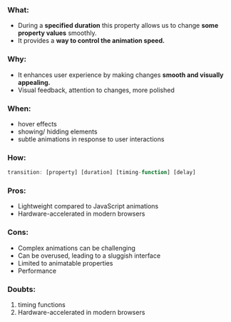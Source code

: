 ### What:
- During a **specified duration** this property allows us to change **some property values** smoothly.
- It provides a **way to control the animation speed.**

### Why:
- It enhances user experience by making changes **smooth and visually appealing.**
- Visual feedback, attention to changes, more polished

### When:
- hover effects
- showing/ hidding elements
- subtle animations in response to user interactions

### How:
```jsx
transition: [property] [duration] [timing-function] [delay]
```
### Pros:
- Lightweight compared to JavaScript animations
- Hardware-accelerated in modern browsers

### Cons:
- Complex animations can be challenging
- Can be overused, leading to a sluggish interface
- Limited to animatable properties
- Performance

### Doubts:
1. timing functions
2. Hardware-accelerated in modern browsers